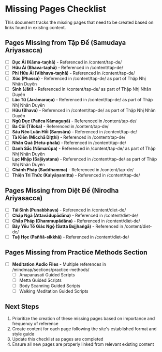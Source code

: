 # Missing Pages Checklist

This document tracks the missing pages that need to be created based on links found in existing content.

## Pages Missing from Tập Đế (Samudaya Ariyasacca)

- [ ] **Dục Ái (Kāma-taṇhā)** - Referenced in /content/tap-de/
- [ ] **Hữu Ái (Bhava-taṇhā)** - Referenced in /content/tap-de/
- [ ] **Phi Hữu Ái (Vibhava-taṇhā)** - Referenced in /content/tap-de/
- [ ] **Xúc (Phassa)** - Referenced in /content/tap-de/ as part of Thập Nhị Nhân Duyên
- [ ] **Sinh (Jāti)** - Referenced in /content/tap-de/ as part of Thập Nhị Nhân Duyên
- [ ] **Lão Tử (Jarāmaraṇa)** - Referenced in /content/tap-de/ as part of Thập Nhị Nhân Duyên
- [ ] **Hữu (Bhava)** - Referenced in /content/tap-de/ as part of Thập Nhị Nhân Duyên
- [ ] **Ngũ Dục (Pañca Kāmaguṇā)** - Referenced in /content/tap-de/
- [ ] **Ba Cõi (Tiloka)** - Referenced in /content/tap-de/
- [ ] **Sáu Nẻo Luân Hồi (Saṃsāra)** - Referenced in /content/tap-de/
- [ ] **Tà Kiến (Micchā Diṭṭhi)** - Referenced in /content/tap-de/
- [ ] **Nhân Quả (Hetu-phala)** - Referenced in /content/tap-de/
- [ ] **Danh Sắc (Nāmarūpa)** - Referenced in /content/tap-de/ as part of Thập Nhị Nhân Duyên
- [ ] **Lục Nhập (Saḷāyatana)** - Referenced in /content/tap-de/ as part of Thập Nhị Nhân Duyên
- [ ] **Chánh Pháp (Saddhamma)** - Referenced in /content/tap-de/
- [ ] **Thiện Tri Thức (Kalyāṇamitta)** - Referenced in /content/tap-de/

## Pages Missing from Diệt Đế (Nirodha Ariyasacca)

- [ ] **Tái Sinh (Punabbhava)** - Referenced in /content/diet-de/
- [ ] **Chấp Ngã (Attavādupādāna)** - Referenced in /content/diet-de/
- [ ] **Chấp Pháp (Dhammupādāna)** - Referenced in /content/diet-de/
- [ ] **Bảy Yếu Tố Giác Ngộ (Satta Bojjhaṅgā)** - Referenced in /content/diet-de/
- [ ] **Tuệ Học (Paññā-sikkhā)** - Referenced in /content/diet-de/

## Pages Missing from Practice Methods Section

- [ ] **Meditation Audio Files** - Multiple references in /mindmap/sections/practice-methods/
  - [ ] Anapanasati Guided Scripts
  - [ ] Metta Guided Scripts
  - [ ] Body Scanning Guided Scripts
  - [ ] Walking Meditation Guided Scripts

## Next Steps

1. Prioritize the creation of these missing pages based on importance and frequency of reference
2. Create content for each page following the site's established format and style guide
3. Update this checklist as pages are completed
4. Ensure all new pages are properly linked from relevant existing content
